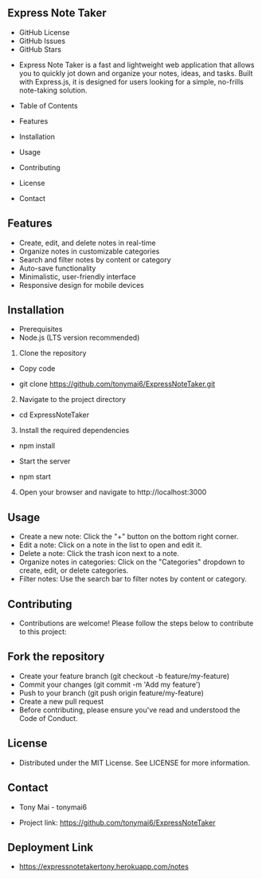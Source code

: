 ## Express Note Taker

- GitHub License
- GitHub Issues
- GitHub Stars

* Express Note Taker is a fast and lightweight web application that allows you to quickly jot down and organize your notes, ideas, and tasks. Built with Express.js, it is designed for users looking for a simple, no-frills note-taking solution.

* Table of Contents
* Features
* Installation
* Usage
* Contributing
* License
* Contact

## Features
- Create, edit, and delete notes in real-time
- Organize notes in customizable categories
- Search and filter notes by content or category
- Auto-save functionality
- Minimalistic, user-friendly interface
- Responsive design for mobile devices

## Installation
- Prerequisites
- Node.js (LTS version recommended)

1. Clone the repository
- Copy code
* git clone https://github.com/tonymai6/ExpressNoteTaker.git

2. Navigate to the project directory
* cd ExpressNoteTaker

3. Install the required dependencies
* npm install
- Start the server
* npm start

4. Open your browser and navigate to http://localhost:3000

## Usage
- Create a new note: Click the "+" button on the bottom right corner.
- Edit a note: Click on a note in the list to open and edit it.
- Delete a note: Click the trash icon next to a note.
- Organize notes in categories: Click on the "Categories" dropdown to create, edit, or delete categories.
- Filter notes: Use the search bar to filter notes by content or category.

## Contributing
- Contributions are welcome! Please follow the steps below to contribute to this project:

## Fork the repository
- Create your feature branch (git checkout -b feature/my-feature)
- Commit your changes (git commit -m 'Add my feature')
- Push to your branch (git push origin feature/my-feature)
- Create a new pull request
- Before contributing, please ensure you've read and understood the Code of Conduct.

## License
- Distributed under the MIT License. See LICENSE for more information.

## Contact
- Tony Mai - tonymai6

- Project link: https://github.com/tonymai6/ExpressNoteTaker

## Deployment Link
 - https://expressnotetakertony.herokuapp.com/notes
